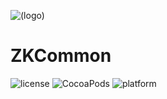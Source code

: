 ![(logo)](https://raw.githubusercontent.com/WangWenzhuang/ZKProgressHUD/master/Demo/image%402x.png)

# ZKCommon

![license](https://img.shields.io/badge/license-MIT-brightgreen.svg)
![CocoaPods](https://img.shields.io/badge/pod-v5.1.2-brightgreen.svg)
![platform](https://img.shields.io/badge/platform-iOS-brightgreen.svg)
